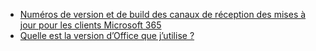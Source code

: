 - [Numéros de version et de build des canaux de réception des mises à jour pour les clients Microsoft 365](/officeupdates/update-history-office365-proplus-by-date)
- [Quelle est la version d’Office que j’utilise ?](https://support.microsoft.com/office/932788b8-a3ce-44bf-bb09-e334518b8b19)